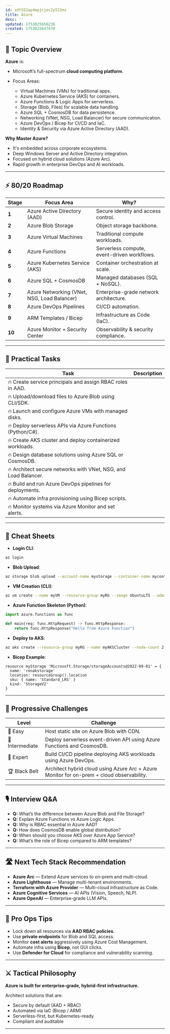 ```yaml
---
id: xdt552ap4mpjcjec2y522mz
title: Azure
desc: ''
updated: 1753025656236
created: 1753025647470
---
```


## 📌 Topic Overview

**Azure** is:

* Microsoft’s full-spectrum **cloud computing platform**.
* Focus Areas:

  * Virtual Machines (VMs) for traditional apps.
  * Azure Kubernetes Service (AKS) for containers.
  * Azure Functions & Logic Apps for serverless.
  * Storage (Blob, Files) for scalable data handling.
  * Azure SQL + CosmosDB for data persistence.
  * Networking (VNet, NSG, Load Balancer) for secure communication.
  * Azure DevOps / Bicep for CI/CD and IaC.
  * Identity & Security via Azure Active Directory (AAD).

**Why Master Azure?**

* It's embedded across corporate ecosystems.
* Deep Windows Server and Active Directory integration.
* Focused on hybrid cloud solutions (Azure Arc).
* Rapid growth in enterprise DevOps and AI workloads.

---

## ⚡ 80/20 Roadmap

| Stage  | Focus Area                                  | Why?                                        |
| ------ | ------------------------------------------- | ------------------------------------------- |
| **1**  | Azure Active Directory (AAD)                | Secure identity and access control.         |
| **2**  | Azure Blob Storage                          | Object storage backbone.                    |
| **3**  | Azure Virtual Machines                      | Traditional compute workloads.              |
| **4**  | Azure Functions                             | Serverless compute, event-driven workflows. |
| **5**  | Azure Kubernetes Service (AKS)              | Container orchestration at scale.           |
| **6**  | Azure SQL + CosmosDB                        | Managed databases (SQL + NoSQL).            |
| **7**  | Azure Networking (VNet, NSG, Load Balancer) | Enterprise-grade network architecture.      |
| **8**  | Azure DevOps Pipelines                      | CI/CD automation.                           |
| **9**  | ARM Templates / Bicep                       | Infrastructure as Code (IaC).               |
| **10** | Azure Monitor + Security Center             | Observability & security compliance.        |

---

## 🚀 Practical Tasks

| Task                                                            | Description |
| --------------------------------------------------------------- | ----------- |
| 🔥 Create service principals and assign RBAC roles in AAD.      |             |
| 🔥 Upload/download files to Azure Blob using CLI/SDK.           |             |
| 🔥 Launch and configure Azure VMs with managed disks.           |             |
| 🔥 Deploy serverless APIs via Azure Functions (Python/C#).      |             |
| 🔥 Create AKS cluster and deploy containerized workloads.       |             |
| 🔥 Design database solutions using Azure SQL or CosmosDB.       |             |
| 🔥 Architect secure networks with VNet, NSG, and Load Balancer. |             |
| 🔥 Build and run Azure DevOps pipelines for deployments.        |             |
| 🔥 Automate infra provisioning using Bicep scripts.             |             |
| 🔥 Monitor systems via Azure Monitor and set alerts.            |             |

---

## 🧾 Cheat Sheets

* **Login CLI**:

```bash
az login
```

* **Blob Upload**:

```bash
az storage blob upload --account-name mystorage --container-name mycontainer --file file.txt --name file.txt
```

* **VM Creation (CLI)**:

```bash
az vm create --name myVM --resource-group myRG --image UbuntuLTS --admin-username ronak
```

* **Azure Function Skeleton (Python)**:

```python
import azure.functions as func

def main(req: func.HttpRequest) -> func.HttpResponse:
    return func.HttpResponse("Hello from Azure Function")
```

* **Deploy to AKS**:

```bash
az aks create --resource-group myRG --name myAKSCluster --node-count 2 --generate-ssh-keys
```

* **Bicep Example**:

```bicep
resource myStorage 'Microsoft.Storage/storageAccounts@2022-09-01' = {
  name: 'ronakstorage'
  location: resourceGroup().location
  sku: { name: 'Standard_LRS' }
  kind: 'StorageV2'
}
```

---

## 🎯 Progressive Challenges

| Level           | Challenge                                                                                 |
| --------------- | ----------------------------------------------------------------------------------------- |
| 🥉 Easy         | Host static site on Azure Blob with CDN.                                                  |
| 🥈 Intermediate | Deploy serverless event-driven API using Azure Functions and CosmosDB.                    |
| 🥇 Expert       | Build CI/CD pipeline deploying AKS workloads using Azure DevOps.                          |
| 🏆 Black Belt   | Architect hybrid cloud using Azure Arc + Azure Monitor for on-prem + cloud observability. |

---

## 🎙️ Interview Q\&A

* **Q:** What’s the difference between Azure Blob and File Storage?
* **Q:** Explain Azure Functions vs Azure Logic Apps.
* **Q:** Why is RBAC essential in Azure AAD?
* **Q:** How does CosmosDB enable global distribution?
* **Q:** When should you choose AKS over Azure App Service?
* **Q:** What’s the role of Bicep compared to ARM templates?

---

## 🛣️ Next Tech Stack Recommendation

* **Azure Arc** — Extend Azure services to on-prem and multi-cloud.
* **Azure Lighthouse** — Manage multi-tenant environments.
* **Terraform with Azure Provider** — Multi-cloud Infrastructure as Code.
* **Azure Cognitive Services** — AI APIs (Vision, Speech, NLP).
* **Azure OpenAI** — Enterprise-grade LLM APIs.

---

## 🎩 Pro Ops Tips

* Lock down all resources via **AAD RBAC policies**.
* Use **private endpoints** for Blob and SQL access.
* Monitor **cost alerts** aggressively using Azure Cost Management.
* Automate infra using **Bicep**, not GUI clicks.
* Use **Defender for Cloud** for compliance and vulnerability scanning.

---

## ⚔️ Tactical Philosophy

**Azure is built for enterprise-grade, hybrid-first infrastructure.**

Architect solutions that are:

* Secure by default (AAD + RBAC)
* Automated via IaC (Bicep / ARM)
* Serverless-first, but Kubernetes-ready
* Compliant and auditable

---
